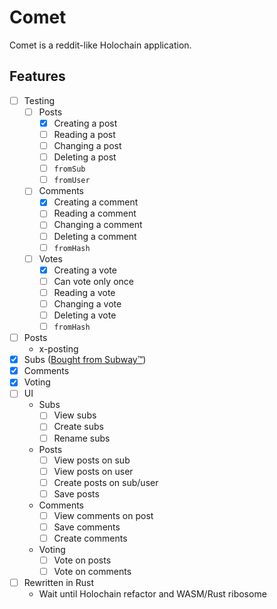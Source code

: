 # Comet
Comet is a reddit-like Holochain application.

## Features

- [ ] Testing
    - [ ] Posts
        - [x] Creating a post
        - [ ] Reading a post
        - [ ] Changing a post
        - [ ] Deleting a post
        - [ ] `fromSub`
        - [ ] `fromUser`
    - [ ] Comments
        - [x] Creating a comment
        - [ ] Reading a comment
        - [ ] Changing a comment
        - [ ] Deleting a comment
        - [ ] `fromHash`
    - [ ] Votes
        - [x] Creating a vote
        - [ ] Can vote only once
        - [ ] Reading a vote
        - [ ] Changing a vote
        - [ ] Deleting a vote
        - [ ] `fromHash`
- [ ] Posts
    - x-posting
- [x] Subs ([Bought from Subway™](https://youtu.be/oQYwFND7rHE))
- [x] Comments
- [x] Voting
- [ ] UI
    - Subs
        - [ ] View subs
        - [ ] Create subs
        - [ ] Rename subs
    - Posts
        - [ ] View posts on sub
        - [ ] View posts on user
        - [ ] Create posts on sub/user
        - [ ] Save posts
    - Comments
        - [ ] View comments on post
        - [ ] Save comments
        - [ ] Create comments
    - Voting
        - [ ] Vote on posts
        - [ ] Vote on comments
- [ ] Rewritten in Rust
    - Wait until Holochain refactor and WASM/Rust ribosome